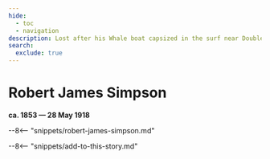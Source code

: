 ```yaml
---
hide:
  - toc
  - navigation
description: Lost after his Whale boat capsized in the surf near Double Island Point
search:
  exclude: true
---
```


# Robert James Simpson

**ca. 1853 — 28 May 1918**

--8<-- "snippets/robert-james-simpson.md"

--8<-- "snippets/add-to-this-story.md"